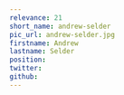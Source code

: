 ```yaml
---
relevance: 21
short_name: andrew-selder
pic_url: andrew-selder.jpg
firstname: Andrew
lastname: Selder
position: 
twitter: 
github: 
---
```

<p>
</p>

